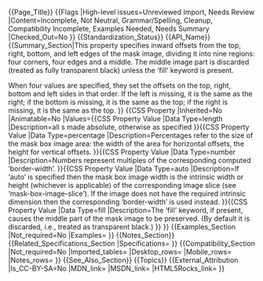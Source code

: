 {{Page_Title}}
{{Flags
|High-level issues=Unreviewed Import, Needs Review
|Content=Incomplete, Not Neutral, Grammar/Spelling, Cleanup, Compatibility Incomplete, Examples Needed, Needs Summary
|Checked_Out=No
}}
{{Standardization_Status}}
{{API_Name}}
{{Summary_Section|This property specifies inward offsets from the top, right, bottom, and left edges of the mask image, dividing it into nine regions: four corners, four edges and a middle. The middle image part is discarded (treated as fully transparent black) unless the ‘fill’ keyword is present. 

When four values are specified, they set the offsets on the top, right, bottom and left sides in that order. If the left is missing, it is the same as the right; if the bottom is missing, it is the same as the top; if the right is missing, it is the same as the top.
}}
{{CSS Property
|Inherited=No
|Animatable=No
|Values={{CSS Property Value
|Data Type=length
|Description=all <length>s made absolute, otherwise as specified
}}{{CSS Property Value
|Data Type=percentage
|Description=Percentages refer to the size of the mask box image area: the width of the area for horizontal offsets, the height for vertical offsets. 
}}{{CSS Property Value
|Data Type=number
|Description=Numbers represent multiples of the corresponding computed ‘border-width’.
}}{{CSS Property Value
|Data Type=auto
|Description=If ‘auto’ is specified then the mask box image width is the intrinsic width or height (whichever is applicable) of the corresponding image slice (see ‘mask-box-image-slice’). If the image does not have the required intrinsic dimension then the corresponding ‘border-width’ is used instead. 
}}{{CSS Property Value
|Data Type=fill
|Description=The ‘fill’ keyword, if present, causes the middle part of the mask image to be preserved. (By default it is discarded, i.e., treated as transparent black.) 
}}
}}
{{Examples_Section
|Not_required=No
|Examples=
}}
{{Notes_Section}}
{{Related_Specifications_Section
|Specifications=
}}
{{Compatibility_Section
|Not_required=No
|Imported_tables=
|Desktop_rows=
|Mobile_rows=
|Notes_rows=
}}
{{See_Also_Section}}
{{Topics}}
{{External_Attribution
|Is_CC-BY-SA=No
|MDN_link=
|MSDN_link=
|HTML5Rocks_link=
}}